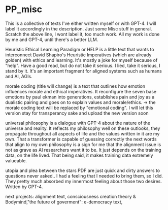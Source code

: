 # PP_misc

This is a collective of texts I've either written myself or with GPT-4. I will label it accordingly in the description. Just some Misc stuff in general.
Scratch the above line, I wont label it, too much work. All my work is done by me and GPT-4, until there's a better LLM.

Heuristic Ethical Learning Paradigm or HELP is a little text that wants to interconnect David Shapiro's Heuristic Imperatives (which are already golden) with ethics and learning. It's mostly a joke for myself because of "help". Have a good read, but do not take it serious. I lied, take it serious, I stand by it. It's an important fragment for aligned systems such as humans and AI, AGIs.

morale coding (title will change) is a text that outlines how emotion influences morale and ethical imperatives. It reconfigure the seven base emotions by paul ekman into generations, establishes pain and joy as a dualistic pairing and goes on to explain values and morale/ethics. -> the morale coding text will be replaced by "emotional coding". I will let this version stay for transperancy sake and upload the new version soon 

universal philosophy is a dialogue with GPT-4 about the nature of the universe and reality. It reflects my philosophy well on these outlooks, they propagate throughout all aspects of life and the values written in it are my own. That a transformer is capable of guessing correctly the next words that align to my own philosophy is a sign for me that the alignment issue is not as grave as AI researchers want it to be. It just depends on the training data, on the life lived. That being said, it makes training data extremely valueable.

utopia and plea between the stars PDF are just quick and dirty answers to questions never asked.. I had a feeling that I needed to bring them, so I did. They pretty much absorbed my innermost feeling about those two desires. Written by GPT-4.

next projects: alignment text, consciousness creation theory & Bodymind,"the future of goverment": e-democracy text, 

